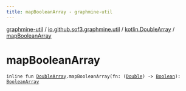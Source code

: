 ```yaml
---
title: mapBooleanArray - graphmine-util
---
```


[graphmine-util](../../index.html) / [io.github.sof3.graphmine.util](../index.html) / [kotlin.DoubleArray](index.html) / [mapBooleanArray](./map-boolean-array.html)

# mapBooleanArray

`inline fun `[`DoubleArray`](https://kotlinlang.org/api/latest/jvm/stdlib/kotlin/-double-array/index.html)`.mapBooleanArray(fn: (`[`Double`](https://kotlinlang.org/api/latest/jvm/stdlib/kotlin/-double/index.html)`) -> `[`Boolean`](https://kotlinlang.org/api/latest/jvm/stdlib/kotlin/-boolean/index.html)`): `[`BooleanArray`](https://kotlinlang.org/api/latest/jvm/stdlib/kotlin/-boolean-array/index.html)